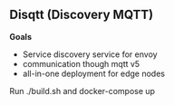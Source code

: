 Disqtt (Discovery MQTT)
-----------------------

**Goals**
+ Service discovery service for envoy
+ communication though mqtt v5
+ all-in-one deployment for edge nodes

Run ./build.sh and docker-compose up